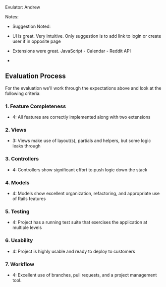 Evulator: Andrew

Notes:

* Suggestion Noted:

* UI is great. Very intuitive. Only suggestion is to add link to login or create user if in opposite page
* Extensions were great. JavaScript - Calendar - Reddit API
* 



## Evaluation Process

For the evaluation we'll work through the expectations above and look at the
following criteria:

### 1. Feature Completeness

* 4: All features are correctly implemented along with two extensions

### 2. Views

* 3: Views make use of layout(s), partials and helpers, but some logic leaks through

### 3. Controllers

* 4: Controllers show significant effort to push logic down the stack

### 4. Models

* 4: Models show excellent organization, refactoring, and appropriate use of Rails features

### 5. Testing

* 4: Project has a running test suite that exercises the application at multiple levels

### 6. Usability

* 4: Project is highly usable and ready to deploy to customers

### 7. Workflow

* 4: Excellent use of branches, pull requests, and a project management tool.
